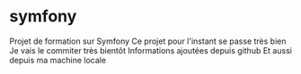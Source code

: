 # symfony
Projet de formation sur Symfony
Ce projet pour l'instant se passe très bien
Je vais le commiter très bientôt 
Informations ajoutées depuis github
Et aussi depuis ma machine locale
